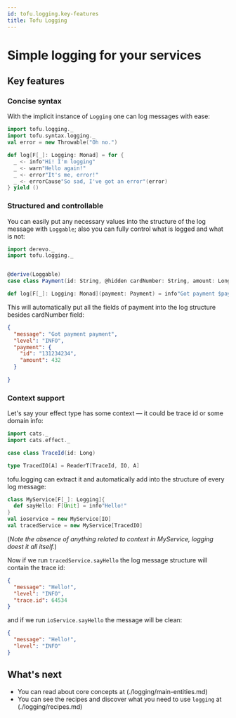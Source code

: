 ```yaml
---
id: tofu.logging.key-features
title: Tofu Logging
---
```



# Simple logging for your services

## Key features

### Concise syntax

With the implicit instance of `Logging` one can log messages with ease:
```scala
import tofu.logging._
import tofu.syntax.logging._
val error = new Throwable("Oh no.")

def log[F[_]: Logging: Monad] = for {
  _ <- info"Hi! I'm logging"
  _ <- warn"Hello again!"
  _ <- error"It's me, error!"
  _ <- errorCause"So sad, I've got an error"(error)
} yield ()
```

### Structured and controllable
You can easily put any necessary values into the structure of the log message with `Loggable`;
also you can fully control what is logged and what is not:

```scala
import derevo._
import tofu.logging._


@derive(Loggable)
case class Payment(id: String, @hidden cardNumber: String, amount: Long)

def log[F[_]: Logging: Monad](payment: Payment) = info"Got payment $payment"
```
This will automatically put all the fields of payment into the log structure besides cardNumber field:
```json
{
  "message": "Got payment payment",
  "level": "INFO",
  "payment": {
    "id": "131234234",
    "amount": 432
  }
  
}
```

### Context support
Let's say your effect type has some context — it could be trace id or some domain info:
```scala
import cats._
import cats.effect._

case class TraceId(id: Long)

type TracedIO[A] = ReaderT[TraceId, IO, A]
```

tofu.logging can extract it and automatically add into the structure of every log message:

```scala
class MyService[F[_]: Logging]{
  def sayHello: F[Unit] = info"Hello!" 
}
val ioservice = new MyService[IO]
val tracedService = new MyService[TracedIO]
```
(_Note the absence of anything related to context in MyService, logging doest it all itself._)

Now if we run `tracedService.sayHello` the log message structure will contain the trace id:
```json
{
  "message": "Hello!",
  "level": "INFO",
  "trace.id": 64534
}
```

and if we run `ioService.sayHello` the message will be clean:
```json
{
  "message": "Hello!",
  "level": "INFO"
}
```

## What's next

- You can read about core concepts at (./logging/main-entities.md)
- You can see the recipes and discover what you need to use `logging` at (./logging/recipes.md)